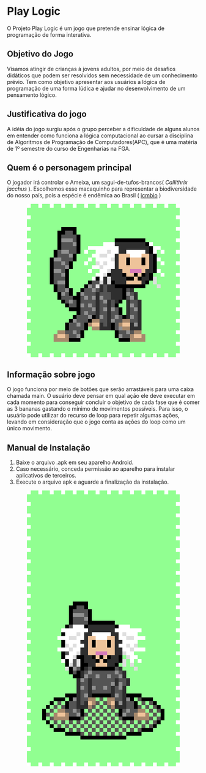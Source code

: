 
  
# Play Logic
O Projeto Play Logic é um jogo que pretende ensinar lógica de programação de forma interativa.

## Objetivo do Jogo

Visamos atingir de crianças à jovens adultos, por meio de desafios didáticos que podem ser resolvidos sem necessidade de um conhecimento prévio.
Tem como objetivo apresentar aos usuários a lógica de programação de uma forma lúdica e ajudar no desenvolvimento de um pensamento lógico.

## Justificativa do jogo

A idéia do jogo surgiu após o grupo perceber a dificuldade de alguns alunos em entender como funciona a lógica computacional ao cursar a disciplina de Algoritmos de Programação de Computadores(APC), que é uma matéria de 1º semestre do curso de Engenharias na FGA.

## Quem é o personagem principal

O jogador irá controlar o Ameixa, um sagui-de-tufos-brancos( *Callithrix jacchus* ). Escolhemos esse macaquinho para representar a biodiversidade do nosso país, pois a espécie é endêmica ao Brasil ( [icmbio](https://www.icmbio.gov.br/portal/faunabrasileira/estado-de-conservacao/7204-mamiferos-callithrix-jacchus-sagui-de-tufo-branco) )

<p align="center">
  <img src="src/assets/visual/Macaco_idle.gif">
</p>

## Informação sobre jogo

O jogo funciona por meio de botões que serão arrastáveis para uma caixa chamada main. O usuário deve pensar em qual ação ele deve executar em cada momento para conseguir concluir o objetivo de cada fase que é comer as 3 bananas gastando o mínimo de movimentos possíveis. Para isso, o usuário pode utilizar do recurso de loop para repetir algumas ações, levando em consideração que o jogo conta as ações do loop como um único movimento.

## Manual de Instalação

1. Baixe o arquivo .apk em seu aparelho Android.
2. Caso necessário, conceda permissão ao aparelho para instalar aplicativos de terceiros.
3. Execute o arquivo apk e aguarde a finalização da instalação.

<p align="center">
  <img src="src/assets/visual/Macaco_trap.gif">
</p>
